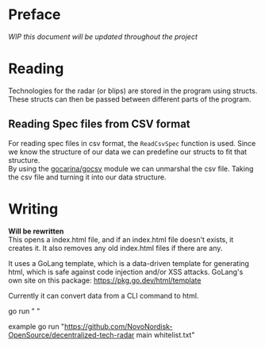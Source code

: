 # Preface
*WIP this document will be updated throughout the project*

# Reading
Technologies for the radar (or blips) are stored in the program using structs. These structs can then be passed between different parts of the program.

## Reading Spec files from CSV format
For reading spec files in csv format, the `ReadCsvSpec` function is used. Since we know the structure of our data we can predefine our structs to fit that structure.  
By using the [gocarina/gocsv](https://github.com/gocarina/gocsv) module we can  unmarshal the csv file. Taking the csv file and turning it into our data structure.

# Writing
**Will be rewritten**  
This opens a index.html file, and if an index.html file doesn't exists, it creates it. It also removes any old index.html files if there are any.  

It uses a GoLang template, which is a data-driven template for generating html,
which is safe against code injection and/or XSS attacks.
GoLang's own site on this package: https://pkg.go.dev/html/template

Currently it can convert data from a CLI command to html.

go run "<Url> <branch> <filepath>"

example 
go run "https://github.com/NovoNordisk-OpenSource/decentralized-tech-radar main whitelist.txt"